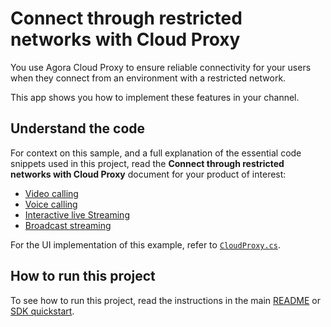 # Connect through restricted networks with Cloud Proxy

You use Agora Cloud Proxy to ensure reliable connectivity for your users when they connect from an environment with a restricted network.

This app shows you how to implement these features in your channel.

## Understand the code

For context on this sample, and a full explanation of the essential code snippets used in this project, read the **Connect through restricted networks with Cloud Proxy** document for your product of interest:

* [Video calling](https://docs.agora.io/en/video-calling/develop/cloud-proxy?platform=unity)
* [Voice calling](https://docs.agora.io/en/voice-calling/develop/cloud-proxy?platform=unity)
* [Interactive live Streaming](https://docs.agora.io/en/interactive-live-streaming/develop/cloud-proxy?platform=unity)
* [Broadcast streaming](https://docs.agora.io/en/broadcast-streaming/develop/cloud-proxy?platform=unity)

For the UI implementation of this example, refer to [`CloudProxy.cs`](./CloudProxy.cs).

## How to run this project

To see how to run this project, read the instructions in the main [README](../../README.md) or [SDK quickstart](https://docs.agora.io/en/video-calling/get-started/get-started-sdk).


